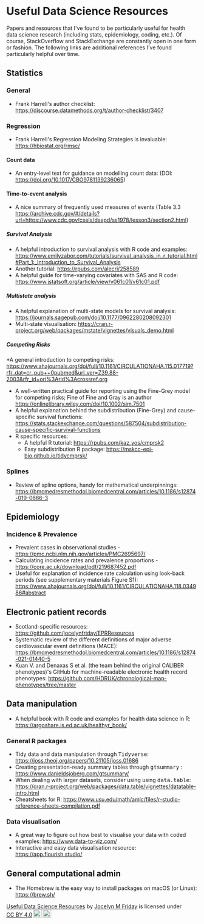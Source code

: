 # Useful Data Science Resources
Papers and resources that I've found to be particularly useful for health data science research (including stats, epidemiology, coding, etc.).  Of course, StackOverflow and StackExchange are constantly open in one form or fashion.  The following links are additional references I've found particularly helpful over time.  

## Statistics
### General
* Frank Harrell's author checklist: https://discourse.datamethods.org/t/author-checklist/3407

### Regression
* Frank Harrell's Regression Modeling Strategies is invaluable: https://hbiostat.org/rmsc/

#### Count data
* An entry-level text for guidance on modelling count data: (DOI: https://doi.org/10.1017/CBO9781139236065)
  
#### Time-to-event analysis
* A nice summary of frequently used measures of events (Table 3.3 https://archive.cdc.gov/#/details?url=https://www.cdc.gov/csels/dsepd/ss1978/lesson3/section2.html)
  
##### Survival Analysis
* A helpful introduction to survival analysis with R code and examples: https://www.emilyzabor.com/tutorials/survival_analysis_in_r_tutorial.html#Part_1:_Introduction_to_Survival_Analysis
* Another tutorial: https://rpubs.com/alecri/258589
* A helpful guide for time-varying covariates with SAS and R code: https://www.jstatsoft.org/article/view/v061c01/v61c01.pdf

##### Multistate analysis
* A helpful explanation of multi-state models for survival analysis: https://journals.sagepub.com/doi/10.1177/0962280208092301
* Multi-state visualisation: https://cran.r-project.org/web/packages/mstate/vignettes/visuals_demo.html

##### Competing Risks
*A general introduction to competing risks: https://www.ahajournals.org/doi/full/10.1161/CIRCULATIONAHA.115.017719?rfr_dat=cr_pub++0pubmed&url_ver=Z39.88-2003&rfr_id=ori%3Arid%3Acrossref.org 
* A well-written practical guide for reporting using the Fine-Grey model for competing risks; Fine of Fine and Gray is an author https://onlinelibrary.wiley.com/doi/10.1002/sim.7501
* A helpful explanation behind the subdistribution (Fine-Grey) and cause-specific survival functions: https://stats.stackexchange.com/questions/587504/subdistribution-cause-specific-survival-functions
* R specific resources:
  * A helpful R tutorial: https://rpubs.com/kaz_yos/cmprsk2
  * Easy subdistribution R package: https://mskcc-epi-bio.github.io/tidycmprsk/


### Splines 
* Review of spline options, handy for mathematical underpinnings: https://bmcmedresmethodol.biomedcentral.com/articles/10.1186/s12874-019-0666-3

## Epidemiology

### Incidence & Prevalence
* Prevalent cases in observational studies -  https://pmc.ncbi.nlm.nih.gov/articles/PMC2695697/
* Calculating incidence rates and prevalence proportions - https://core.ac.uk/download/pdf/219687452.pdf
* Useful for explanation of incidence rate calculation using look-back periods (see supplementary materials Figure S1): https://www.ahajournals.org/doi/full/10.1161/CIRCULATIONAHA.118.034986#abstract

## Electronic patient records
* Scotland-specific resources: https://github.com/jocelynfriday/EPRResources
* Systematic review of the different definitions of major adverse cardiovascular event definitions (MACE): https://bmcmedresmethodol.biomedcentral.com/articles/10.1186/s12874-021-01440-5
* Kuan V. and Denaxas S et al. (the team behind the original CALIBER phenotypes)'s GitHub for machine-readable electronic health record phenotypes: https://github.com/HDRUK/chronological-map-phenotypes/tree/master

## Data manipulation
* A helpful book with R code and examples for health data science in R: https://argoshare.is.ed.ac.uk/healthyr_book/

### General R packages
* Tidy data and data manipulation through <tt>Tidyverse</tt>: https://joss.theoj.org/papers/10.21105/joss.01686
* Creating presentation-ready summary tables through <tt>gtsummary</tt> : https://www.danieldsjoberg.com/gtsummary/
* When dealing with larger datasets, consider using using <tt>data.table</tt>: https://cran.r-project.org/web/packages/data.table/vignettes/datatable-intro.html
* Cheatsheets for R: https://www.usu.edu/math/amlc/files/r-studio-reference-sheets-compilation.pdf

### Data visualisation
* A great way to figure out how best to visualise your data with coded examples: https://www.data-to-viz.com/
* Interactive and easy data visualisation resource: https://app.flourish.studio/

## General computational admin
* The Homebrew is the easy way to install packages on macOS (or Linux): https://brew.sh/

<p xmlns:cc="http://creativecommons.org/ns#" xmlns:dct="http://purl.org/dc/terms/"><a property="dct:title" rel="cc:attributionURL" href="https://github.com/jocelynfriday/UsefulDataSceinceResources">Useful Data Science Resources</a> by <a rel="cc:attributionURL dct:creator" property="cc:attributionName" href="https://github.com/jocelynfriday">Jocelyn M Friday</a> is licensed under <a href="https://creativecommons.org/licenses/by/4.0/?ref=chooser-v1" target="_blank" rel="license noopener noreferrer" style="display:inline-block;">CC BY 4.0<img style="height:22px!important;margin-left:3px;vertical-align:text-bottom;" src="https://mirrors.creativecommons.org/presskit/icons/cc.svg?ref=chooser-v1" alt=""><img style="height:22px!important;margin-left:3px;vertical-align:text-bottom;" src="https://mirrors.creativecommons.org/presskit/icons/by.svg?ref=chooser-v1" alt=""></a></p>
